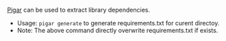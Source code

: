 [Pigar](https://github.com/damnever/pigar) can be used to extract library dependencies. 
* Usage: `pigar generate` to generate requirements.txt for curent directoy.
* Note: The above command directly overwrite requirements.txt if exists.
